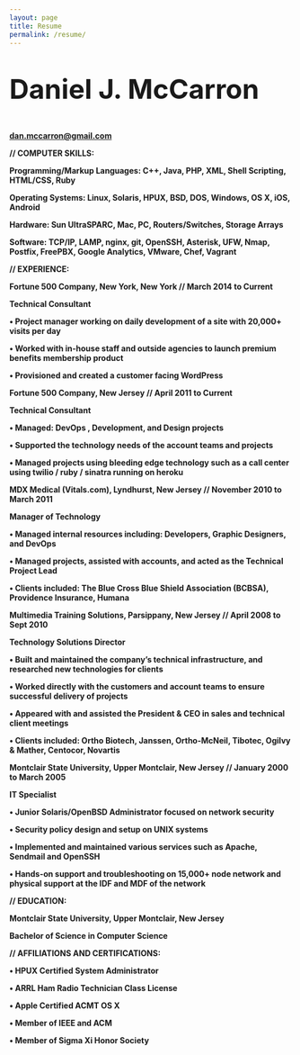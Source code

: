 ```yaml
---
layout: page
title: Resume
permalink: /resume/
---
```


<br>

<font size = "32"><b> Daniel J. McCarron </font>

<br>

dan.mccarron@gmail.com 

<b> // COMPUTER SKILLS: </b>

Programming/Markup Languages: C++, Java, PHP, XML, Shell Scripting, HTML/CSS, Ruby

Operating Systems: Linux, Solaris, HPUX, BSD, DOS, Windows, OS X, iOS, Android

Hardware: Sun UltraSPARC, Mac, PC, Routers/Switches, Storage Arrays

Software: TCP/IP, LAMP, nginx, git, OpenSSH, Asterisk, UFW, Nmap, Postfix, FreePBX, Google Analytics, VMware, Chef, Vagrant

<b> // EXPERIENCE: </b>

<b> Fortune 500 Company, New York, New York // March 2014 to Current </b>

<b> Technical Consultant </b>

• Project manager working on daily development of a site with 20,000+ visits per day

• Worked with in-house staff and outside agencies to launch premium benefits membership product

• Provisioned and created a customer facing WordPress

<b> Fortune 500 Company, New Jersey // April 2011 to Current </b>

<b> Technical Consultant </b>

• Managed: DevOps , Development, and Design projects

• Supported the technology needs of the account teams and projects

• Managed projects using bleeding edge technology such as a call center using twilio / ruby / sinatra running on heroku

<b> MDX Medical (Vitals.com), Lyndhurst, New Jersey // November 2010 to March 2011 </b>

<b> Manager of Technology </b>

• Managed internal resources including: Developers, Graphic Designers, and DevOps 

• Managed projects, assisted with accounts, and acted as the Technical Project Lead 

• Clients included: The Blue Cross Blue Shield Association (BCBSA), Providence Insurance, Humana 

<b> Multimedia Training Solutions, Parsippany, New Jersey // April 2008 to Sept 2010 </b>

<b> Technology Solutions Director </b>

• Built and maintained the company’s technical infrastructure, and researched new technologies for clients

• Worked directly with the customers and account teams to ensure successful delivery of projects 

• Appeared with and assisted the President & CEO in sales and technical client meetings 

• Clients included: Ortho Biotech, Janssen, Ortho-McNeil, Tibotec, Ogilvy & Mather, Centocor, Novartis 

<b> Montclair State University, Upper Montclair, New Jersey // January 2000 to March 2005 </b>

<b> IT Specialist </b>

• Junior Solaris/OpenBSD Administrator focused on network security

• Security policy design and setup on UNIX systems

• Implemented and maintained various services such as Apache, Sendmail and OpenSSH

• Hands-on support and troubleshooting on 15,000+ node network and physical support at the IDF and MDF of the network

<b> // EDUCATION: </b>

Montclair State University, Upper Montclair, New Jersey

Bachelor of Science in Computer Science

// AFFILIATIONS AND CERTIFICATIONS:

• HPUX Certified System Administrator

• ARRL Ham Radio Technician Class License

• Apple Certified ACMT OS X 

• Member of IEEE and ACM

• Member of Sigma Xi Honor Society
